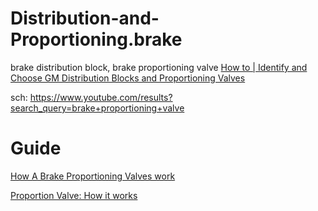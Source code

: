 # Distribution-and-Proportioning.brake
brake distribution block, brake proportioning valve [How to | Identify and Choose GM Distribution Blocks and Proportioning Valves](https://youtu.be/t6GLXITkD2Y)

sch: https://www.youtube.com/results?search_query=brake+proportioning+valve

# Guide
[How A Brake Proportioning Valves work](https://youtu.be/RyANd5bf8tI)

[Proportion Valve: How it works](https://youtu.be/tUEsxZGuMk4)
